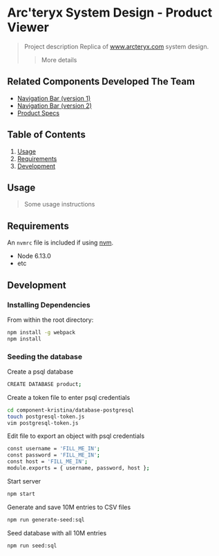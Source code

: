 # Arc'teryx System Design - Product Viewer

> Project description
> Replica of www.arcteryx.com system design.
>> More details



## Related Components Developed The Team 

  - [Navigation Bar (version 1)](https://github.com/caffeine-dependency/nav-bar-jj.git)
  - [Navigation Bar (version 2)](https://github.com/caffeine-dependency/smooth-jazzy.git)
  - [Product Specs](https://github.com/caffeine-dependency/ProductTechnicalSpecs.git)

## Table of Contents

1. [Usage](#Usage)
1. [Requirements](#requirements)
1. [Development](#development)

## Usage

> Some usage instructions

## Requirements

An `nvmrc` file is included if using [nvm](https://github.com/creationix/nvm).

- Node 6.13.0
- etc

## Development

### Installing Dependencies

From within the root directory:

```sh
npm install -g webpack
npm install
```

### Seeding the database

Create a psql database
```sh
CREATE DATABASE product;
```

Create a token file to enter psql credentials

```sh
cd component-kristina/database-postgresql
touch postgresql-token.js
vim postgresql-token.js
```

Edit file to export an object with psql credentials

```sh
const username = 'FILL_ME_IN';
const password = 'FILL_ME_IN';
const host = 'FILL_ME_IN';
module.exports = { username, password, host };
```

Start server
```sh
npm start
```

Generate and save 10M entries to CSV files

```sh
npm run generate-seed:sql
```

Seed database with all 10M entries

```sh
npm run seed:sql
```



